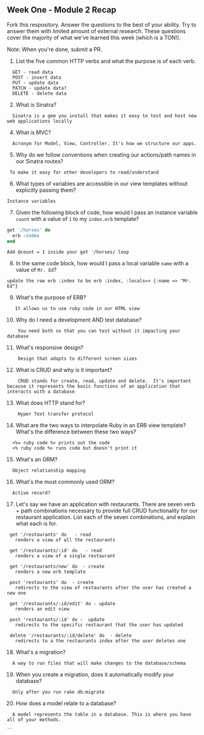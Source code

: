 ## Week One - Module 2 Recap

Fork this respository. Answer the questions to the best of your ability. Try to answer them with limited amount of external research. These questions cover the majority of what we've learned this week (which is a TON!). 

Note: When you're done, submit a PR. 

1. List the five common HTTP verbs and what the purpose is of each verb.
```
  GET - read data
  POST - insert data
  PUT - update data
  PATCH - update data?
  DELETE - delete data
 ```
  
2. What is Sinatra?
```
  Sinatra is a gem you install that makes it easy to test and host new web applications locally
```
 
4. What is MVC?
```
  Acronym for Model, View, Controller. It's how we structure our apps. 
```

5. Why do we follow conventions when creating our actions/path names in our Sinatra routes?
 ```
  To make it easy for other developers to read/understand 
 ```
 
6. What types of variables are accessible in our view templates without explicitly passing them?
  ```
  Instance variables
 ```
  
7. Given the following block of code, how would I pass an instance variable `count` with a value of `1` to my `index.erb` template?
  
  ```ruby
  get '/horses' do
    erb :index
  end
  ```

```
Add @count = 1 inside your get '/horses/ loop
```

8. In the same code block, how would I pass a local variable `name` with a value of `Mr. Ed`?
  ```
  update the row erb :index to be erb :index, :locals=> {:name => "Mr. Ed"}
  ```

9. What's the purpose of ERB?
```
   It allows us to use ruby code in our HTML view
 ```
  
10. Why do I need a development AND test database?
```
    You need both so that you can test without it impacting your database
  ```

11. What's responsive design?
```
    Design that adapts to different screen sizes 
  ```
  
12. What is CRUD and why is it important?
```
    CRUD stands for create, read, update and delete.  It's important because it represents the basic functions of an application that interacts with a database
  ```
    
13. What does HTTP stand for? 
```
    Hyper Text transfer protocol
  ```
    
14. What are the two ways to interpolate Ruby in an ERB view template? What's the difference between these two ways?
```
  <%= ruby code %> prints out the code
  <% ruby code %> runs code but doesn't print it
```

15. What's an ORM?
```
  Object relationship mapping
 ```

16. What's the most commonly used ORM?  
```
  Active record?
```

17. Let's say we have an application with restaurants. There are seven verb + path combinations necessary to provide full CRUD functionality for our restaurant application. List each of the seven combinations, and explain what each is for.
 ```
  get '/restaurants' do   - read
    renders a view of all the restaurants 
  
  get '/restaurants/:id' do   - read
    renders a view of a single restaurant
  
  get '/restaurants/new' do  - create
    renders a new erb template 
  
  post 'restaurants' do  - create
    redirects to the view of restaurants after the user has created a new one
  
  get '/restaurants/:id/edit' do - update
    renders an edit view
  
  post 'restaurants/:id' do -  update
    redirects to the specific restaurant that the user has updated
  
  delete '/restaurants/:id/delete' do  - delete
    redirects to a the restaurants index after the user deletes one
 ```


18. What's a migration? 
```
  A way to run files that will make changes to the database/schema
 ```

19. When you create a migration, does it automatically modify your database?
```
  Only after you run rake db:migrate
 ```
  
20. How does a model relate to a database?
```
  A model represents the table in a database. This is where you have all of your methods.

``
